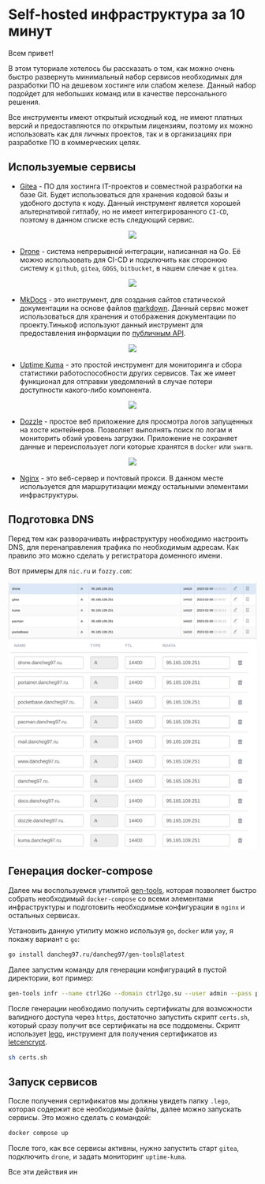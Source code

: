 # Self-hosted инфраструктура за 10 минут

Всем привет!

В этом туториале хотелось бы рассказать о том, как можно очень быстро развернуть минимальный набор сервисов необходимых для разработки ПО на дешевом хостинге или слабом железе. Данный набор подойдет для небольших команд или в качестве персонального решения.

Все инструменты имеют открытый исходный код, не имеют платных версий и предоставляются по открытым лицензиям, поэтому их можно использовать как для личных проектов, так и в организациях при разработке ПО в коммерческих целях.

## Используемые сервисы

- [Gitea](https://gitea.io/en-us/) - ПО для хостинга IT-проектов и совместной разработки на базе Git. Будет использоваться для хранения кодовой базы и удобного доступа к коду. Данный инструмент является хорошей альтернативой гитлабу, но не имеет интегрированного `CI-CD`, поэтому в данном списке есть следующий сервис.

<center>
<img src="/gitea_1.png"  height="360">
</center>

- [Drone](https://www.drone.io/) - система непрерывной интеграции, написанная на Go. Её можно использовать для CI-CD и подключить как сторонюю систему к `github`, `gitea`, `GOGS`, `bitbucket`, в нашем слечае к `gitea`.


<center>
<img src="/droneci.png"  height="360">
</center>

- [MkDocs](https://squidfunk.github.io/mkdocs-material/) - это инструмент,  для создания сайтов статической документации на основе файлов [markdown](https://www.markdownguide.org/). Данный сервис может использоваться для хранения и отображения документации по проекту.Тинькоф используют данный инструмент для предоставления информации по [публичным API](https://tinkoff.github.io/investAPI/grpc/).

<center>
<img src="/mkdocs.png"  height="360">
</center>

- [Uptime Kuma](https://github.com/louislam/uptime-kuma) - это простой инструмент для мониторинга и сбора статистики работоспособности других сервисов. Так же имеет функционал для отправки уведомлений в случае потери доступности какого-либо компонента.

<center>
<img src="/kuma.png"  height="360">
</center>

- [Dozzle](https://github.com/amir20/dozzle) - простое веб приложение для просмотра логов запущенных на хосте контейнеров. Позволяет выполнять поиск по логам и мониторить обзий уровень загрузки. Приложение не сохраняет данные и переиспользует логи которые хранятся в `docker` или `swarm`. 

<center>
<img src="/dozzle.png"  height="360">
</center>

- [Nginx](https://www.nginx.com/) - это веб-сервер и почтовый прокси. В данном месте используется для маршрутизации между остальными элементами инфраструктуры.

## Подготовка DNS

Перед тем как разворачивать инфраструктуру необходимо настроить DNS, для перенаправления трафика по необходимым адресам. Как правило это можно сделать у регистратора доменного имени. 

Вот примеры для `nic.ru` и `fozzy.com`:

![](nicru.png)
![](fozzycom.png)

## Генерация docker-compose

Далее мы воспользуемся утилитой [gen-tools](https://github.com/Dancheg97/gen-tools), которая позволяет быстро собрать необходимый `docker-compose` со всеми элементами инфраструктуры и подготовить необходимые конфигурации в `nginx` и остальных сервисах.

Установить данную утилиту можно используя `go`, `docker` или `yay`, я покажу вариант с `go`:

```sh
go install dancheg97.ru/dancheg97/gen-tools@latest
```

Далее запустим команду для генерации конфигураций в пустой директории, вот пример:

```sh
gen-tools infr --name ctrl2Go --domain ctrl2go.su --user admin --pass password --email example@ctrl2go.su
```

После генерации необходимо получить сертификаты для возможности валидного доступа через `https`, достаточно запустить скрипт `certs.sh`, который сразу получит все сертификаты на все поддомены. Скрипт использует [lego](https://github.com/go-acme/lego), инструмент для получения сертификатов из [letcencrypt](https://letsencrypt.org/docs/client-options/).

```sh
sh certs.sh
```

## Запуск сервисов

После получения сертификатов мы должны увидеть папку `.lego`, которая содержит все необходимые файлы, далее можно запускать сервисы. Это можно сделать с командой:

```sh
docker compose up
```

После того, как все сервисы активны, нужно запустить старт `gitea`, подключить `drone`, и задать мониторинг `uptime-kuma`.

Все эти действия ин
